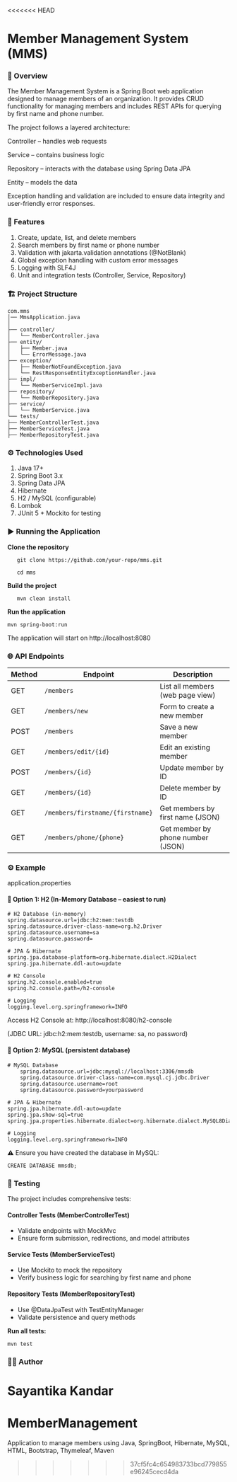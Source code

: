 <<<<<<< HEAD
# Member Management System (MMS)

### 📌 Overview

The Member Management System is a Spring Boot web application designed to manage members of an organization.
It provides CRUD functionality for managing members and includes REST APIs for querying by first name and phone number.

The project follows a layered architecture:

Controller – handles web requests

Service – contains business logic

Repository – interacts with the database using Spring Data JPA

Entity – models the data

Exception handling and validation are included to ensure data integrity and user-friendly error responses.

### 🚀 Features

1. Create, update, list, and delete members
2. Search members by first name or phone number
3. Validation with jakarta.validation annotations (@NotBlank)
4. Global exception handling with custom error messages
5. Logging with SLF4J
6. Unit and integration tests (Controller, Service, Repository)

### 🏗️ Project Structure

    com.mms
    │── MmsApplication.java
    │
    ├── controller/
    │   └── MemberController.java
    ├── entity/
    │   ├── Member.java
    │   └── ErrorMessage.java
    ├── exception/
    │   ├── MemberNotFoundException.java
    │   └── RestResponseEntityExceptionHandler.java
    ├── impl/
    │   └── MemberServiceImpl.java
    ├── repository/
    │   └── MemberRepository.java
    ├── service/
    │   └── MemberService.java
    └── tests/
    ├── MemberControllerTest.java
    ├── MemberServiceTest.java
    ├── MemberRepositoryTest.java

### ⚙️ Technologies Used

1. Java 17+
2. Spring Boot 3.x
3. Spring Data JPA
4. Hibernate
5. H2 / MySQL (configurable)
6. Lombok
7. JUnit 5 + Mockito for testing

### ▶️ Running the Application
**Clone the repository**

       git clone https://github.com/your-repo/mms.git
    
       cd mms

**Build the project**

       mvn clean install

**Run the application**
   
    mvn spring-boot:run


The application will start on http://localhost:8080

### 🌐 API Endpoints

| Method | Endpoint                         | Description                       |
| ------ | -------------------------------- | --------------------------------- |
| GET    | `/members`                       | List all members (web page view)  |
| GET    | `/members/new`                   | Form to create a new member       |
| POST   | `/members`                       | Save a new member                 |
| GET    | `/members/edit/{id}`             | Edit an existing member           |
| POST   | `/members/{id}`                  | Update member by ID               |
| GET    | `/members/{id}`                  | Delete member by ID               |
| GET    | `/members/firstname/{firstname}` | Get members by first name (JSON)  |
| GET    | `/members/phone/{phone}`         | Get member by phone number (JSON) |

### ⚙️ Example 
application.properties

#### 🔹 Option 1: H2 (In-Memory Database – easiest to run)

    # H2 Database (in-memory)
    spring.datasource.url=jdbc:h2:mem:testdb
    spring.datasource.driver-class-name=org.h2.Driver
    spring.datasource.username=sa
    spring.datasource.password=

    # JPA & Hibernate
    spring.jpa.database-platform=org.hibernate.dialect.H2Dialect
    spring.jpa.hibernate.ddl-auto=update
    
    # H2 Console
    spring.h2.console.enabled=true
    spring.h2.console.path=/h2-console
    
    # Logging
    logging.level.org.springframework=INFO


Access H2 Console at: http://localhost:8080/h2-console

(JDBC URL: jdbc:h2:mem:testdb, username: sa, no password)

#### 🔹 **Option 2: MySQL (persistent database)**
    
    # MySQL Database
        spring.datasource.url=jdbc:mysql://localhost:3306/mmsdb
        spring.datasource.driver-class-name=com.mysql.cj.jdbc.Driver
        spring.datasource.username=root
        spring.datasource.password=yourpassword
    
    # JPA & Hibernate
    spring.jpa.hibernate.ddl-auto=update
    spring.jpa.show-sql=true
    spring.jpa.properties.hibernate.dialect=org.hibernate.dialect.MySQL8Dialect
    
    # Logging
    logging.level.org.springframework=INFO


⚠️ Ensure you have created the database in MySQL:

    CREATE DATABASE mmsdb;

### 🧪 Testing

The project includes comprehensive tests:

#### Controller Tests (MemberControllerTest)

* Validate endpoints with MockMvc
* Ensure form submission, redirections, and model attributes

#### Service Tests (MemberServiceTest)

* Use Mockito to mock the repository
* Verify business logic for searching by first name and phone

#### Repository Tests (MemberRepositoryTest)

* Use @DataJpaTest with TestEntityManager
* Validate persistence and query methods

**Run all tests:**

    mvn test

### 👩‍💻 Author

Sayantika Kandar
=======
# MemberManagement
Application to manage members using Java, SpringBoot, Hibernate, MySQL, HTML, Bootstrap, Thymeleaf, Maven
>>>>>>> 37cf5fc4c654983733bcd779855e96245cecd4da
